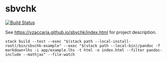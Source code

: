 sbvchk
===

[![Build Status](https://travis-ci.org/vzaccaria/sbvchk.png)](https://travis-ci.org/vzaccaria/sbvchk)

See https://vzaccaria.github.io/sbvchk/index.html for project description.

~~~
stack build --test --exec "$(stack path --local-install-root)/bin/sbvchk-example" --exec "$(stack path --local-bin)/pandoc -f markdown+lhs -i app/example.lhs -t html -o index.html --filter pandoc-include --mathjax" --file-watch
~~~
